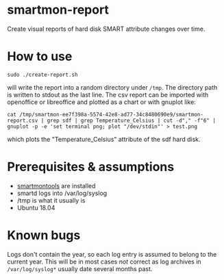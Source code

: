 # smartmon-report
Create visual reports of hard disk SMART attribute changes over time.

# How to use

`sudo ./create-report.sh`

will write the report into a random directory under `/tmp`. The directory path is written to stdout as the last line.
The csv report can be imported with openoffice or libreoffice and plotted as a chart or with gnuplot like:

`cat /tmp/smartmon-ee7f398a-5574-42e8-ad77-34c8480690e9/smartmon-report.csv | grep sdf | grep Temperature_Celsius | cut -d"," -f"6" | gnuplot -p -e 'set terminal png; plot "/dev/stdin"' > test.png`

which plots the "Temperature_Celsius" attribute of the sdf hard disk.

# Prerequisites & assumptions
- [smartmontools](https://www.smartmontools.org/) are installed
- smartd logs into /var/log/syslog
- /tmp is what it usually is
- Ubuntu 18.04

# Known bugs
Logs don't contain the year, so each log entry is assumed to belong to the current year. This will be in most cases _not_ correct
as log archives in `/var/log/syslog*` usually date several months past.
